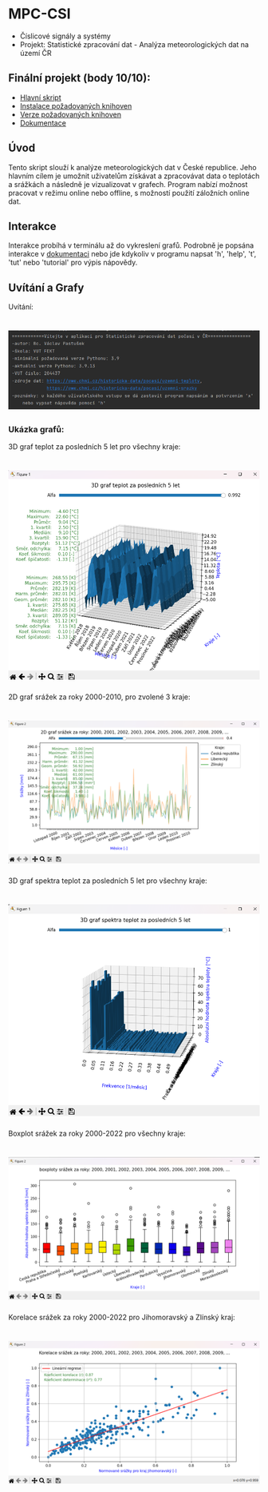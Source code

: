 # MPC-CSI
* Číslicové signály a systémy
* Projekt: Statistické zpracování dat - Analýza meteorologických dat na území ČR

## Finální projekt (body 10/10):
* [Hlavní skript](main.py)
* [Instalace požadovaných knihoven](install_requirements.py)
* [Verze požadovaných knihoven](requirements.txt)
* [Dokumentace](dokumentace.pdf)

## Úvod
Tento skript slouží k analýze meteorologických dat v České republice. Jeho hlavním cílem je umožnit
uživatelům získávat a zpracovávat data o teplotách a srážkách a následně je vizualizovat v grafech.
Program nabízí možnost pracovat v režimu online nebo offline, s možností použití záložních online dat.

## Interakce
Interakce probíhá v terminálu až do vykreslení grafů. Podrobně je popsána interakce v [dokumentaci](dokumentace.pdf)
nebo jde kdykoliv v programu napsat 'h', 'help', 't', 'tut' nebo 'tutorial' pro výpis nápovědy.

## Uvítání a Grafy
Uvítání:
# ![Uvítání](images/uvitani.png)
### Ukázka grafů:
3D graf teplot za posledních 5 let pro všechny kraje:
# ![Graf1](images/graf1.png)
2D graf srážek za roky 2000-2010, pro zvolené 3 kraje:
# ![Graf2](images/graf2.png)
3D graf spektra teplot za posledních 5 let pro všechny kraje:
# ![Graf3](images/graf3.png)
Boxplot srážek za roky 2000-2022 pro všechny kraje:
# ![Graf4](images/graf4.png)
Korelace srážek za roky 2000-2022 pro Jihomoravský a Zlínský kraj:
# ![Graf5](images/graf5.png)
